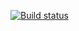 [![Build status](https://ci.appveyor.com/api/projects/status/3jjnh3gla78l32p2/branch/master?svg=true)](https://ci.appveyor.com/project/MaxBaks/lecture-7-task2/branch/master)